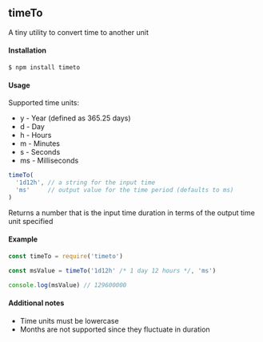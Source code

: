 ## timeTo

A tiny utility to convert time to another unit

#### Installation

```
$ npm install timeto
```

#### Usage

Supported time units:
- y  - Year (defined as 365.25 days)
- d  - Day
- h  - Hours
- m  - Minutes
- s  - Seconds
- ms - Milliseconds

```js
timeTo(
  '1d12h', // a string for the input time
  'ms'     // output value for the time period (defaults to ms)
)
```

Returns a number that is the input time duration in terms of the output time unit specified

#### Example

```js
const timeTo = require('timeto')

const msValue = timeTo('1d12h' /* 1 day 12 hours */, 'ms')

console.log(msValue) // 129600000
```

#### Additional notes

- Time units must be lowercase
- Months are not supported since they fluctuate in duration

